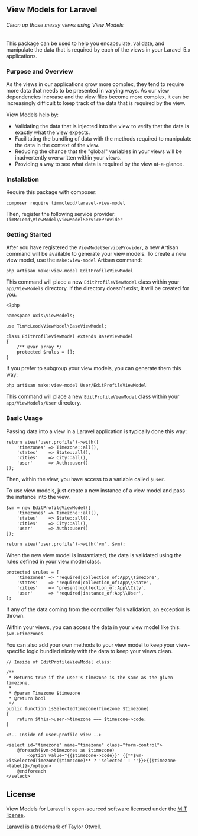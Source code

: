 ## View Models for Laravel

###### Clean up those messy views using View Models

This package can be used to help you encapsulate, validate, and manipulate the data that is required by each of the views in your Laravel 5.x applications.

### Purpose and Overview

As the views in our applications grow more complex, they tend to require more data that needs to be presented in varying ways. As our view dependencies increase and the view files become more complex, it can be increasingly difficult to keep track of the data that is required by the view.

View Models help by:

* Validating the data that is injected into the view to verify that the data is exactly what the view expects.
* Facilitating the bundling of data with the methods required to manipulate the data in the context of the view.
* Reducing the chance that the "global" variables in your views will be inadvertently overwritten within your views.
* Providing a way to see what data is required by the view at-a-glance.

### Installation

Require this package with composer:

```
composer require timmcleod/laravel-view-model
```

Then, register the following service provider: `TimMcLeod\ViewModel\ViewModelServiceProvider`

### Getting Started

After you have registered the `ViewModelServiceProvider`, a new Artisan command will be available to generate your view models. To create a new view model, use the `make:view-model` Artisan command:

```
php artisan make:view-model EditProfileViewModel
```

This command will place a new `EditProfileViewModel` class within your `app/ViewModels` directory. If the directory doesn't exist, it will be created for you.

```
<?php

namespace Axis\ViewModels;

use TimMcLeod\ViewModel\BaseViewModel;

class EditProfileViewModel extends BaseViewModel
{
    /** @var array */
    protected $rules = [];
}
```
 
If you prefer to subgroup your view models, you can generate them this way:

```
php artisan make:view-model User/EditProfileViewModel
```

This command will place a new `EditProfileViewModel` class within your `app/ViewModels/User` directory.

### Basic Usage

Passing data into a view in a Laravel application is typically done this way:

```
return view('user.profile')->with([
    'timezones' => Timezone::all(),
    'states'    => State::all(),
    'cities'    => City::all(),
    'user'      => Auth::user()
]);
```

Then, within the view, you have access to a variable called `$user`.

To use view models, just create a new instance of a view model and pass the instance into the view. 

```
$vm = new EditProfileViewModel([
    'timezones' => Timezone::all(),
    'states'    => State::all(),
    'cities'    => City::all(),
    'user'      => Auth::user()
]);

return view('user.profile')->with('vm', $vm);
```

When the new view model is instantiated, the data is validated using the rules defined in your view model class. 

```
protected $rules = [
    'timezones' => 'required|collection_of:App\\Timezone',
    'states'    => 'required|collection_of:App\\State',
    'cities'    => 'present|collection_of:App\\City',
    'user'      => 'required|instance_of:App\\User',
];
```

If any of the data coming from the controller fails validation, an exception is thrown.

Within your views, you can access the data in your view model like this: `$vm->timezones`.

You can also add your own methods to your view model to keep your view-specific logic bundled nicely with the data to keep your views clean.

```
// Inside of EditProfileViewModel class:

/**
 * Returns true if the user's timezone is the same as the given timezone.
 *
 * @param Timezone $timezone
 * @return bool
 */
public function isSelectedTimezone(Timezone $timezone)
{
    return $this->user->timezone === $timezone->code;
}
```

```
<!-- Inside of user.profile view -->

<select id="timezone" name="timezone" class="form-control">
    @foreach($vm->timezones as $timezone)
        <option value="{{$timezone->code}}" {{**$vm->isSelectedTimezone($timezone)** ? 'selected' : ''}}>{{$timezone->label}}</option>
    @endforeach
</select>
```

## License

View Models for Laravel is open-sourced software licensed under the [MIT license](http://opensource.org/licenses/MIT).

[Laravel](http://laravel.com) is a trademark of Taylor Otwell.